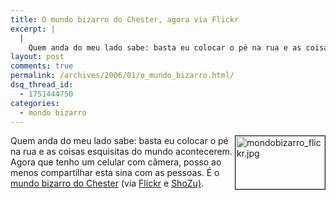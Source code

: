 ```yaml
---
title: O mundo bizarro do Chester, agora via Flickr
excerpt: |
  |
    Quem anda do meu lado sabe: basta eu colocar o pé na rua e as coisas esquisitas do mundo acontecerem. Agora que tenho um celular com câmera, posso ao menos compartilhar esta sina com as pessoas. É o mundo bizarro...
layout: post
comments: true
permalink: /archives/2006/01/o_mundo_bizarro.html/
dsq_thread_id:
  - 1751444750
categories:
  - mondo bizarro
---
```

<img title="mondobizarro_flickr.jpg" src="//chester.me/archives/img/mondobizarro_flickr.jpg" width="143" height="85" align="right" style="margin-left:2px" border="1" />Quem anda do meu lado sabe: basta eu colocar o pé na rua e as coisas esquisitas do mundo acontecerem. Agora que tenho um celular com câmera, posso ao menos compartilhar esta sina com as pessoas. É o [mundo bizarro do Chester][1] (via [Flickr][2] e [ShoZu)][3].

 [1]: http://www.flickr.com/photos/91032493@N00/sets/1783242/
 [2]: http://www.flickr.com
 [3]: http://www.shozu.com/portal/
